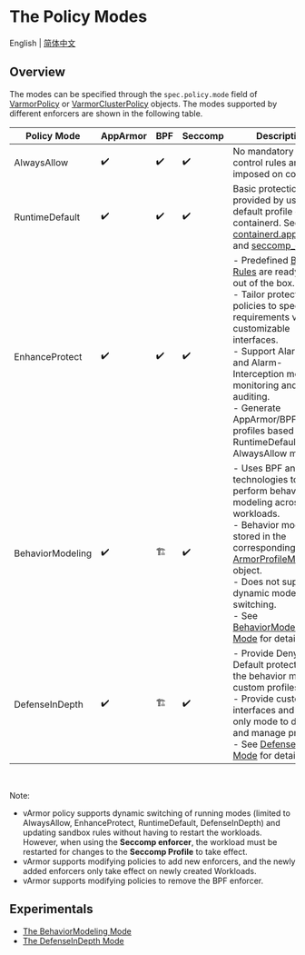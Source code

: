 # The Policy Modes

English | [简体中文](README.zh_CN.md)

## Overview

The modes can be specified through the `spec.policy.mode` field of [VarmorPolicy](../../../getting_started/usage_instructions#varmorpolicy) or [VarmorClusterPolicy](../../../getting_started/usage_instructions#varmorclusterpolicy) objects. The modes supported by different enforcers are shown in the following table.

|Policy Mode|AppArmor|BPF|Seccomp|Description|
|-----------|--------|---|-------|-----------|
|AlwaysAllow|✔️|✔️|✔️|No mandatory access control rules are imposed on container.|
|RuntimeDefault|✔️|✔️|✔️|Basic protection is provided by using the default profile of containerd. See [cri-containerd.apparmor.d](https://github.com/containerd/containerd/blob/main/contrib/apparmor/template.go) and [seccomp_default](https://github.com/containerd/containerd/blob/main/contrib/seccomp/seccomp_default.go).|
|EnhanceProtect|✔️|✔️|✔️|- Predefined [Built-in Rules](../built_in_rules.md) are ready to use out of the box.<br />- Tailor protection policies to specific requirements via customizable interfaces.<br />- Support Alarm-Only and Alarm-Interception modes for monitoring and auditing.<br />- Generate AppArmor/BPF profiles based on RuntimeDefault or AlwaysAllow modes.|
|BehaviorModeling|✔️|🏗️|✔️|- Uses BPF and audit technologies to perform behavior modeling across workloads.<br />- Behavior models are stored in the corresponding [ArmorProfileModel](https://github.com/bytedance/vArmor/blob/main/apis/varmor/v1beta1/armorprofilemodel_types.go) object.<br />- Does not support dynamic mode switching.<br />- See [BehaviorModeling Mode](behavior_modeling.md) for details.|
|DefenseInDepth|✔️|🏗️|✔️|- Provide Deny-by-Default protection via the behavior model or custom profiles.<br />- Provide custom rule interfaces and alarm-only mode to develop and manage profiles.<br />- See [DefenseInDepth Mode](defense_in_depth.md) for details.|

<br />

Note:
* vArmor policy supports dynamic switching of running modes (limited to AlwaysAllow, EnhanceProtect, RuntimeDefault, DefenseInDepth) and updating sandbox rules without having to restart the workloads. However, when using the **Seccomp enforcer**, the workload must be restarted for changes to the **Seccomp Profile** to take effect.
* vArmor supports modifying policies to add new enforcers, and the newly added enforcers only take effect on newly created Workloads.
* vArmor supports modifying policies to remove the BPF enforcer.

## Experimentals

* [The BehaviorModeling Mode](behavior_modeling.md)
* [The DefenseInDepth Mode](defense_in_depth.md)
